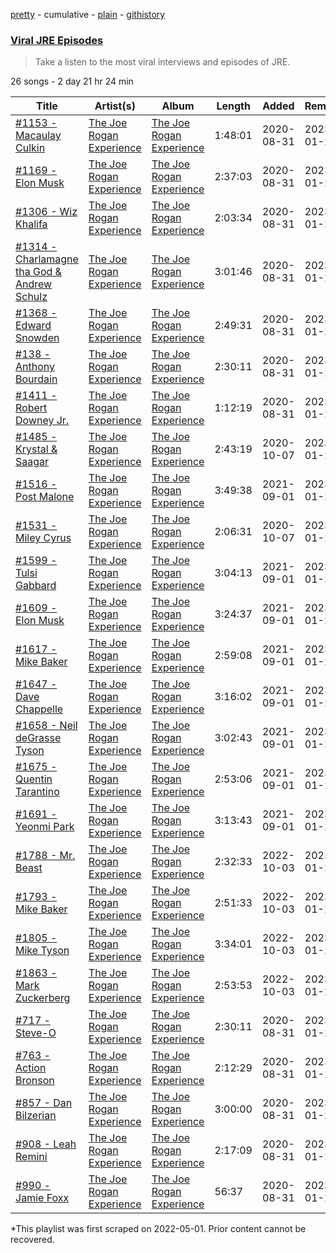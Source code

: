 [pretty](/playlists/pretty/37i9dQZF1DWV9nLxMZM7Cj.md) - cumulative - [plain](/playlists/plain/37i9dQZF1DWV9nLxMZM7Cj) - [githistory](https://github.githistory.xyz/mackorone/spotify-playlist-archive/blob/main/playlists/plain/37i9dQZF1DWV9nLxMZM7Cj)

### [Viral JRE Episodes](https://open.spotify.com/playlist/37i9dQZF1DWV9nLxMZM7Cj)

> Take a listen to the most viral interviews and episodes of JRE.

26 songs - 2 day 21 hr 24 min

| Title | Artist(s) | Album | Length | Added | Removed |
|---|---|---|---|---|---|
| [\#1153 \- Macaulay Culkin](https://open.spotify.com/episode/084FFEJaBXFr7x05fuN7lD) | [The Joe Rogan Experience](https://open.spotify.com/show/4rOoJ6Egrf8K2IrywzwOMk) | [The Joe Rogan Experience](https://open.spotify.com/show/4rOoJ6Egrf8K2IrywzwOMk) | 1:48:01 | 2020-08-31 | 2023-01-20 |
| [\#1169 \- Elon Musk](https://open.spotify.com/episode/2B07nNz3WIl7ptnCpu3TEy) | [The Joe Rogan Experience](https://open.spotify.com/show/4rOoJ6Egrf8K2IrywzwOMk) | [The Joe Rogan Experience](https://open.spotify.com/show/4rOoJ6Egrf8K2IrywzwOMk) | 2:37:03 | 2020-08-31 | 2023-01-20 |
| [\#1306 \- Wiz Khalifa](https://open.spotify.com/episode/2AstM27Nxyos4q6gEVPvN0) | [The Joe Rogan Experience](https://open.spotify.com/show/4rOoJ6Egrf8K2IrywzwOMk) | [The Joe Rogan Experience](https://open.spotify.com/show/4rOoJ6Egrf8K2IrywzwOMk) | 2:03:34 | 2020-08-31 | 2023-01-20 |
| [\#1314 \- Charlamagne tha God & Andrew Schulz](https://open.spotify.com/episode/5E1PloA5UeUSDnGqLsaptX) | [The Joe Rogan Experience](https://open.spotify.com/show/4rOoJ6Egrf8K2IrywzwOMk) | [The Joe Rogan Experience](https://open.spotify.com/show/4rOoJ6Egrf8K2IrywzwOMk) | 3:01:46 | 2020-08-31 | 2023-01-20 |
| [\#1368 \- Edward Snowden](https://open.spotify.com/episode/7MaJD5vZsNSNrKQVEk5gbD) | [The Joe Rogan Experience](https://open.spotify.com/show/4rOoJ6Egrf8K2IrywzwOMk) | [The Joe Rogan Experience](https://open.spotify.com/show/4rOoJ6Egrf8K2IrywzwOMk) | 2:49:31 | 2020-08-31 | 2023-01-20 |
| [\#138 \- Anthony Bourdain](https://open.spotify.com/episode/2DqY7ozqwSXlsYP73atrFA) | [The Joe Rogan Experience](https://open.spotify.com/show/4rOoJ6Egrf8K2IrywzwOMk) | [The Joe Rogan Experience](https://open.spotify.com/show/4rOoJ6Egrf8K2IrywzwOMk) | 2:30:11 | 2020-08-31 | 2023-01-20 |
| [\#1411 \- Robert Downey Jr.](https://open.spotify.com/episode/3dVYvWrhLdKg5Znpn1YG9o) | [The Joe Rogan Experience](https://open.spotify.com/show/4rOoJ6Egrf8K2IrywzwOMk) | [The Joe Rogan Experience](https://open.spotify.com/show/4rOoJ6Egrf8K2IrywzwOMk) | 1:12:19 | 2020-08-31 | 2023-01-20 |
| [\#1485 \- Krystal & Saagar](https://open.spotify.com/episode/0PhHBk6UNmUPFXOYmQduql) | [The Joe Rogan Experience](https://open.spotify.com/show/4rOoJ6Egrf8K2IrywzwOMk) | [The Joe Rogan Experience](https://open.spotify.com/show/4rOoJ6Egrf8K2IrywzwOMk) | 2:43:19 | 2020-10-07 | 2023-01-20 |
| [\#1516 \- Post Malone](https://open.spotify.com/episode/4AXFY38xsny7zkvPiOC0AE) | [The Joe Rogan Experience](https://open.spotify.com/show/4rOoJ6Egrf8K2IrywzwOMk) | [The Joe Rogan Experience](https://open.spotify.com/show/4rOoJ6Egrf8K2IrywzwOMk) | 3:49:38 | 2021-09-01 | 2023-01-20 |
| [\#1531 \- Miley Cyrus](https://open.spotify.com/episode/0ZEDvQuPtAEBnXE37slSoX) | [The Joe Rogan Experience](https://open.spotify.com/show/4rOoJ6Egrf8K2IrywzwOMk) | [The Joe Rogan Experience](https://open.spotify.com/show/4rOoJ6Egrf8K2IrywzwOMk) | 2:06:31 | 2020-10-07 | 2023-01-20 |
| [\#1599 \- Tulsi Gabbard](https://open.spotify.com/episode/07juCiH3Wrv7AKilHwVWvf) | [The Joe Rogan Experience](https://open.spotify.com/show/4rOoJ6Egrf8K2IrywzwOMk) | [The Joe Rogan Experience](https://open.spotify.com/show/4rOoJ6Egrf8K2IrywzwOMk) | 3:04:13 | 2021-09-01 | 2023-01-20 |
| [\#1609 \- Elon Musk](https://open.spotify.com/episode/2aB2swgyXqbFA06AxPlFmr) | [The Joe Rogan Experience](https://open.spotify.com/show/4rOoJ6Egrf8K2IrywzwOMk) | [The Joe Rogan Experience](https://open.spotify.com/show/4rOoJ6Egrf8K2IrywzwOMk) | 3:24:37 | 2021-09-01 | 2023-01-20 |
| [\#1617 \- Mike Baker](https://open.spotify.com/episode/5g9cLclkRbwQKNqWiVZtna) | [The Joe Rogan Experience](https://open.spotify.com/show/4rOoJ6Egrf8K2IrywzwOMk) | [The Joe Rogan Experience](https://open.spotify.com/show/4rOoJ6Egrf8K2IrywzwOMk) | 2:59:08 | 2021-09-01 | 2023-01-20 |
| [\#1647 \- Dave Chappelle](https://open.spotify.com/episode/6uCmb5wbprKYnpGwtktjgd) | [The Joe Rogan Experience](https://open.spotify.com/show/4rOoJ6Egrf8K2IrywzwOMk) | [The Joe Rogan Experience](https://open.spotify.com/show/4rOoJ6Egrf8K2IrywzwOMk) | 3:16:02 | 2021-09-01 | 2023-01-20 |
| [\#1658 \- Neil deGrasse Tyson](https://open.spotify.com/episode/032MLx3jJ2ZNg0sQsuAueb) | [The Joe Rogan Experience](https://open.spotify.com/show/4rOoJ6Egrf8K2IrywzwOMk) | [The Joe Rogan Experience](https://open.spotify.com/show/4rOoJ6Egrf8K2IrywzwOMk) | 3:02:43 | 2021-09-01 | 2023-01-20 |
| [\#1675 \- Quentin Tarantino](https://open.spotify.com/episode/5cdu4y60lq6QXyUbhMpVWH) | [The Joe Rogan Experience](https://open.spotify.com/show/4rOoJ6Egrf8K2IrywzwOMk) | [The Joe Rogan Experience](https://open.spotify.com/show/4rOoJ6Egrf8K2IrywzwOMk) | 2:53:06 | 2021-09-01 | 2023-01-20 |
| [\#1691 \- Yeonmi Park](https://open.spotify.com/episode/0G5o6GYjWgbSvKG3W2W2xO) | [The Joe Rogan Experience](https://open.spotify.com/show/4rOoJ6Egrf8K2IrywzwOMk) | [The Joe Rogan Experience](https://open.spotify.com/show/4rOoJ6Egrf8K2IrywzwOMk) | 3:13:43 | 2021-09-01 | 2023-01-20 |
| [\#1788 \- Mr\. Beast](https://open.spotify.com/episode/5lokpznqvSrJO3gButgQvs) | [The Joe Rogan Experience](https://open.spotify.com/show/4rOoJ6Egrf8K2IrywzwOMk) | [The Joe Rogan Experience](https://open.spotify.com/show/4rOoJ6Egrf8K2IrywzwOMk) | 2:32:33 | 2022-10-03 | 2023-01-20 |
| [\#1793 \- Mike Baker](https://open.spotify.com/episode/44i3nQNm6yXV9jS9FUZHI0) | [The Joe Rogan Experience](https://open.spotify.com/show/4rOoJ6Egrf8K2IrywzwOMk) | [The Joe Rogan Experience](https://open.spotify.com/show/4rOoJ6Egrf8K2IrywzwOMk) | 2:51:33 | 2022-10-03 | 2023-01-20 |
| [\#1805 \- Mike Tyson](https://open.spotify.com/episode/2jAYGAbZHxReyhtK6kI5xG) | [The Joe Rogan Experience](https://open.spotify.com/show/4rOoJ6Egrf8K2IrywzwOMk) | [The Joe Rogan Experience](https://open.spotify.com/show/4rOoJ6Egrf8K2IrywzwOMk) | 3:34:01 | 2022-10-03 | 2023-01-20 |
| [\#1863 \- Mark Zuckerberg](https://open.spotify.com/episode/51gxrAActH18RGhKNza598) | [The Joe Rogan Experience](https://open.spotify.com/show/4rOoJ6Egrf8K2IrywzwOMk) | [The Joe Rogan Experience](https://open.spotify.com/show/4rOoJ6Egrf8K2IrywzwOMk) | 2:53:53 | 2022-10-03 | 2023-01-20 |
| [\#717 \- Steve\-O](https://open.spotify.com/episode/5sZgrIzweSgXVvUrRuV1hX) | [The Joe Rogan Experience](https://open.spotify.com/show/4rOoJ6Egrf8K2IrywzwOMk) | [The Joe Rogan Experience](https://open.spotify.com/show/4rOoJ6Egrf8K2IrywzwOMk) | 2:30:11 | 2020-08-31 | 2023-01-20 |
| [\#763 \- Action Bronson](https://open.spotify.com/episode/5PNjrwrX84oCUEfXP5VMw2) | [The Joe Rogan Experience](https://open.spotify.com/show/4rOoJ6Egrf8K2IrywzwOMk) | [The Joe Rogan Experience](https://open.spotify.com/show/4rOoJ6Egrf8K2IrywzwOMk) | 2:12:29 | 2020-08-31 | 2023-01-20 |
| [\#857 \- Dan Bilzerian](https://open.spotify.com/episode/7Ldg6VqeAlNJUvZlWEIvuC) | [The Joe Rogan Experience](https://open.spotify.com/show/4rOoJ6Egrf8K2IrywzwOMk) | [The Joe Rogan Experience](https://open.spotify.com/show/4rOoJ6Egrf8K2IrywzwOMk) | 3:00:00 | 2020-08-31 | 2023-01-20 |
| [\#908 \- Leah Remini](https://open.spotify.com/episode/5ZpGdcaP2hNnGxX0uDGh5L) | [The Joe Rogan Experience](https://open.spotify.com/show/4rOoJ6Egrf8K2IrywzwOMk) | [The Joe Rogan Experience](https://open.spotify.com/show/4rOoJ6Egrf8K2IrywzwOMk) | 2:17:09 | 2020-08-31 | 2023-01-20 |
| [\#990 \- Jamie Foxx](https://open.spotify.com/episode/7FeFdfdo08HdthnB5qFIO0) | [The Joe Rogan Experience](https://open.spotify.com/show/4rOoJ6Egrf8K2IrywzwOMk) | [The Joe Rogan Experience](https://open.spotify.com/show/4rOoJ6Egrf8K2IrywzwOMk) | 56:37 | 2020-08-31 | 2023-01-20 |

\*This playlist was first scraped on 2022-05-01. Prior content cannot be recovered.
